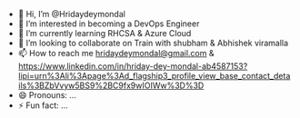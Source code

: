 - 👋 Hi, I’m @Hridaydeymondal
- 👀 I’m interested in becoming a DevOps Engineer
- 🌱 I’m currently learning RHCSA & Azure Cloud
- 💞️ I’m looking to collaborate on Train with shubham & Abhishek viramalla
- 📫 How to reach me hridaydeymondal@gmail.com & https://www.linkedin.com/in/hriday-dey-mondal-ab4587153?lipi=urn%3Ali%3Apage%3Ad_flagship3_profile_view_base_contact_details%3BZbVvyw5BS9%2BC9fx9wIOIWw%3D%3D
- 😄 Pronouns: ...
- ⚡ Fun fact: ...

<!---
Hridaydeymondal/Hridaydeymondal is a ✨ special ✨ repository because its `README.md` (this file) appears on your GitHub profile.
You can click the Preview link to take a look at your changes.
--->

